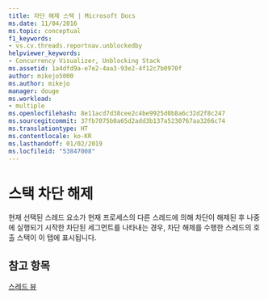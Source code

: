 ```yaml
---
title: 차단 해제 스택 | Microsoft Docs
ms.date: 11/04/2016
ms.topic: conceptual
f1_keywords:
- vs.cv.threads.reportnav.unblockedby
helpviewer_keywords:
- Concurrency Visualizer, Unblocking Stack
ms.assetid: 1a4dfd9a-e7e2-4aa3-93e2-4f12c7b0970f
author: mikejo5000
ms.author: mikejo
manager: douge
ms.workload:
- multiple
ms.openlocfilehash: 8e11acd7d38cee2c4be9925d0b8a6c32d2f8c247
ms.sourcegitcommit: 37fb7075b0a65d2add3b137a5230767aa3266c74
ms.translationtype: HT
ms.contentlocale: ko-KR
ms.lasthandoff: 01/02/2019
ms.locfileid: "53847008"
---
```

# <a name="unblock-stack"></a>스택 차단 해제
현재 선택된 스레드 요소가 현재 프로세스의 다른 스레드에 의해 차단이 해제된 후 나중에 실행되기 시작한 차단된 세그먼트를 나타내는 경우, 차단 해제를 수행한 스레드의 호출 스택이 이 탭에 표시됩니다.  
  
## <a name="see-also"></a>참고 항목  
 [스레드 뷰](../profiling/threads-view-parallel-performance.md)
